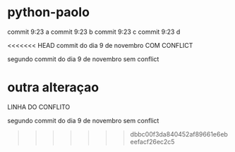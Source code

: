# python-paolo


commit 9:23 a
commit 9:23 b
commit 9:23 c
commit 9:23 d


<<<<<<< HEAD
commit do dia 9 de novembro COM CONFLICT

segundo commit do dia 9 de novembro sem conflict


outra alteraçao
=======
LINHA DO CONFLITO

segundo commit do dia 9 de novembro sem conflict
>>>>>>> dbbc00f3da840452af89661e6ebeefacf26ec2c5

